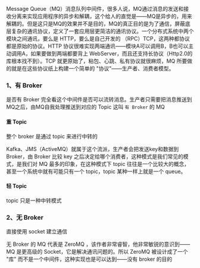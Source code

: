 Message Queue（MQ）消息队列中间件，很多人说，MQ通过消息的发送和接收分离来实现应用程序的异步和解耦，这个给人的直觉是——MQ是异步的，用来解耦的。但是这只是MQ的效果并不是目的，MQ的真正目的是为了通信，屏蔽底层复杂的通讯协议，定义了一套应用层更简洁的通讯协议。一个分布式系统中两个模块之间通讯，要么是 HTTP，要么是自己开发的 （RPC）TCP，这两种都协议都是原始的协议。HTTP 协议很难实现两端通讯——模块A可以调用B，B也可以主动调用A，如果要做到两端都要背上 WebServer，而且还支持长协议（Http2.0的库根本找不到）。TCP 就更原始了，粘包、心跳、私有协议就很麻烦，MQ 所要做的就是在这些协议纸上构建一个简单的 "协议"——生产者、消费者模型。

### 1、有 Broker

是否有 Broker 完全看这个中间件是否可以流转消息。生产者只需要把消息推送到MQ之后，由MQ自我处理推送到对应的 Topic 这叫 `有 Broker` 的 MQ

#### 重 Topic

整个 broker 是通过 topic 来进行中转的

Kafka、JMS（ActiveMQ）就属于这个流派，生产者会把发送key和数据到 Broker，由 Broker 比较 key 之后决定给哪个消费者，这种模式是我们常见的模式，是我们对 MQ 最多的印象，在这种模式下 topic 往往是一个比较大的概念，甚至一个系统中就有可能只有一个 topic，topic 某种一样上就是一个 queue。

#### 轻 Topic

topic 只是一种中转模式

### 2、无 Broker

直接使用 socket 建立通信

无 Broker 的 MQ 代表是 ZeroMQ ，该作者非常睿智，他非常敏锐的意识到——MQ 是更高级的 Socket，它是解决通讯问题的。所以 ZeroMQ 被设计成了一个 "库" 而不是一个中间件，这种实现也是可以达到——没有 broker 的目的